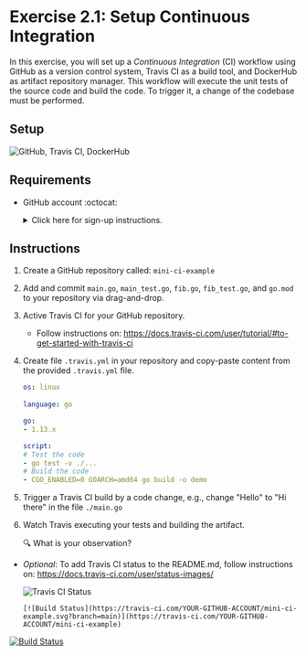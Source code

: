 # Exercise 2.1: Setup Continuous Integration

In this exercise, you will set up a *Continuous Integration* (CI) workflow using GitHub as a version control system, Travis CI as a build tool, and DockerHub as artifact repository manager. This workflow will execute the unit tests of the source code and build the code. To trigger it, a change of the codebase must be performed. 

## Setup

![GitHub, Travis CI, DockerHub](./assets/lab_setup.png)

## Requirements

* GitHub account :octocat: 
    <details><summary>Click here for sign-up instructions.</summary>
    <p>

    To sign up:  https://github.com/join

    </p>
    </details>

## Instructions

1. Create a GitHub repository called: `mini-ci-example`

1. Add and commit `main.go`, `main_test.go`, `fib.go`, `fib_test.go`, and `go.mod` to your repository via drag-and-drop.

1. Active Travis CI for your GitHub repository.

    * Follow instructions on: https://docs.travis-ci.com/user/tutorial/#to-get-started-with-travis-ci

1. Create file `.travis.yml` in your repository and copy-paste content from the provided `.travis.yml` file. 

    ```yaml
    os: linux
  
    language: go

    go:
    - 1.13.x

    script:   
    # Test the code
    - go test -v ./...
    # Build the code 
    - CGO_ENABLED=0 GOARCH=amd64 go build -o demo
    ```

1. Trigger a Travis CI build by a code change, e.g., change "Hello" to "Hi there" in the file `./main.go`

1. Watch Travis executing your tests and building the artifact.

    :mag: What is your observation? 

* *Optional*: To add Travis CI status to the README.md, follow instructions on: https://docs.travis-ci.com/user/status-images/

    ![Travis CI Status](./assets/travis_status.png)

    ```
    [![Build Status](https://travis-ci.com/YOUR-GITHUB-ACCOUNT/mini-ci-example.svg?branch=main)](https://travis-ci.com/YOUR-GITHUB-ACCOUNT/mini-ci-example)
    ```

[![Build Status](https://travis-ci.com/Muddasir-Shakil/mini-ci-example2.svg?branch=master)](https://travis-ci.com/Muddasir-Shakil/mini-ci-example2)
